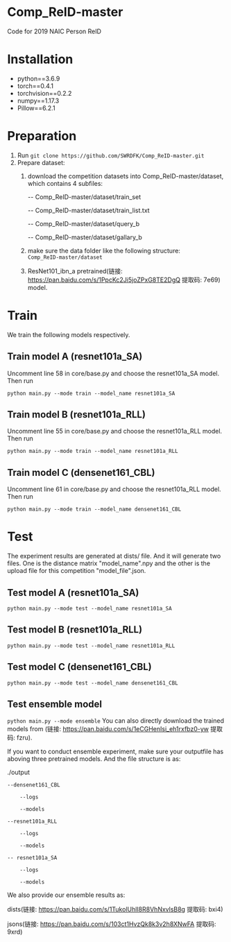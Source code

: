 # Comp_ReID-master
Code for 2019 NAIC Person ReID
# Installation
* python==3.6.9
* torch==0.4.1
* torchvision==0.2.2
* numpy==1.17.3
* Pillow==6.2.1

# Preparation
1. Run `git clone https://github.com/SWRDFK/Comp_ReID-master.git`
2. Prepare dataset: 
    1. download the competition datasets into Comp_ReID-master/dataset, which contains 4 subfiles:
    
        -- Comp_ReID-master/dataset/train_set
        
        -- Comp_ReID-master/dataset/train_list.txt
        
        -- Comp_ReID-master/dataset/query_b
        
        -- Comp_ReID-master/dataset/gallary_b
    2. make sure the data folder like the following structure:  
    `Comp_ReID-master/dataset`
    3. ResNet101_ibn_a pretrained(链接: https://pan.baidu.com/s/1PpcKc2Ji5joZPxG8TE2DgQ 提取码: 7e69) model.

# Train
We train the following models respectively.

## Train model A (resnet101a_SA)

Uncomment line 58 in core/base.py and choose the resnet101a_SA model. Then run

`python main.py --mode train --model_name resnet101a_SA`

## Train model B (resnet101a_RLL)

Uncomment line 55 in core/base.py and choose the resnet101a_RLL model. Then run

`python main.py --mode train --model_name resnet101a_RLL`

## Train model C (densenet161_CBL)

Uncomment line 61 in core/base.py and choose the resnet101a_RLL model. Then run

`python main.py --mode train --model_name densenet161_CBL`

# Test

The experiment results are generated at dists/ file. And it will generate two files. One is the distance matrix "model_name".npy and the other is the upload file for this competition "model_file".json.

## Test model A (resnet101a_SA)
`python main.py --mode test --model_name resnet101a_SA`
## Test model B (resnet101a_RLL)
`python main.py --mode test --model_name resnet101a_RLL`
## Test model C (densenet161_CBL)
`python main.py --mode test --model_name densenet161_CBL`

## Test ensemble model
`python main.py --mode ensemble`
You can also directly download the trained models from (链接: https://pan.baidu.com/s/1eCGHenIsi_eh1rxfbz0-yw 提取码: fzru).

If you want to conduct ensemble experiment, make sure your outputfile has aboving three pretrained models. And the file structure is as:

./output

    --densenet161_CBL
  
        --logs
    
        --models
    
    --resnet101a_RLL
  
        --logs
    
        --models
    
    -- resnet101a_SA
  
        --logs
    
        --models
        
We also provide our ensemble results as:

dists(链接: https://pan.baidu.com/s/1TukolUhlI8R8VhNxvlsB8g 提取码: bxi4)

jsons(链接: https://pan.baidu.com/s/103ct1HvzQk8k3v2h8XNwFA 提取码: 9xrd)
